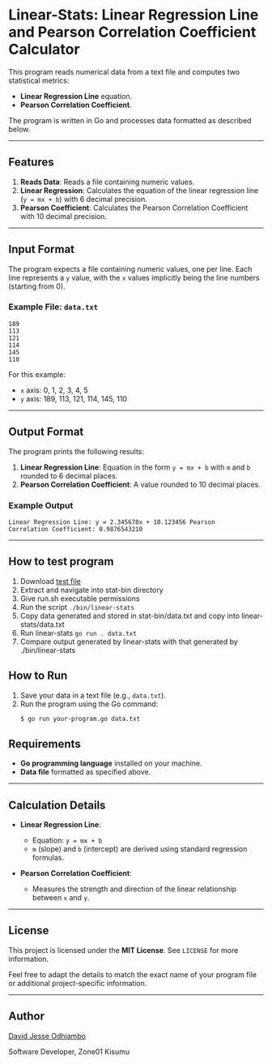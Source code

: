 # Linear-Stats: Linear Regression Line and Pearson Correlation Coefficient Calculator

This program reads numerical data from a text file and computes two statistical metrics:
- **Linear Regression Line** equation.
- **Pearson Correlation Coefficient**.

The program is written in Go and processes data formatted as described below.

---

## Features

1. **Reads Data**: Reads a file containing numeric values.
2. **Linear Regression**: Calculates the equation of the linear regression line (`y = mx + b`) with 6 decimal precision.
3. **Pearson Coefficient**: Calculates the Pearson Correlation Coefficient with 10 decimal precision.

---

## Input Format

The program expects a file containing numeric values, one per line. Each line represents a `y` value, with the `x` values implicitly being the line numbers (starting from 0).  

### Example File: `data.txt`
```
189
113
121
114
145
110
```

For this example:
- `x` axis: 0, 1, 2, 3, 4, 5
- `y` axis: 189, 113, 121, 114, 145, 110

---

## Output Format

The program prints the following results:
1. **Linear Regression Line**: Equation in the form `y = mx + b` with `m` and `b` rounded to 6 decimal places.
2. **Pearson Correlation Coefficient**: A value rounded to 10 decimal places.

### Example Output
```
Linear Regression Line: y = 2.345678x + 10.123456 Pearson
Correlation Coefficient: 0.9876543210
```

---

## How to test program
1. Download [test file](https://assets.01-edu.org/stats-projects/stat-bin-dockerized.zip)
2. Extract and navigate into stat-bin directory
3. Give run.sh executable permissions
4. Run the script ```./bin/linear-stats```
5. Copy data generated and stored in stat-bin/data.txt and copy into linear-stats/data.txt
6. Run linear-stats ```go run . data.txt```
7. Compare output generated by linear-stats with that generated by ./bin/linear-stats

## How to Run

1. Save your data in a text file (e.g., `data.txt`).
2. Run the program using the Go command:
   ```bash
   $ go run your-program.go data.txt

## Requirements

- **Go programming language** installed on your machine.
- **Data file** formatted as specified above.

---

## Calculation Details

- **Linear Regression Line**:
  - Equation: `y = mx + b`
  - `m` (slope) and `b` (intercept) are derived using standard regression formulas.

- **Pearson Correlation Coefficient**:
  - Measures the strength and direction of the linear relationship between `x` and `y`.

---

## License

This project is licensed under the **MIT License**. See `LICENSE` for more information.

Feel free to adapt the details to match the exact name of your program file or additional project-specific information.

---

## Author
[David Jesse Odhiambo](https://github.com/DavJesse)

Software Developer, Zone01 Kisumu
